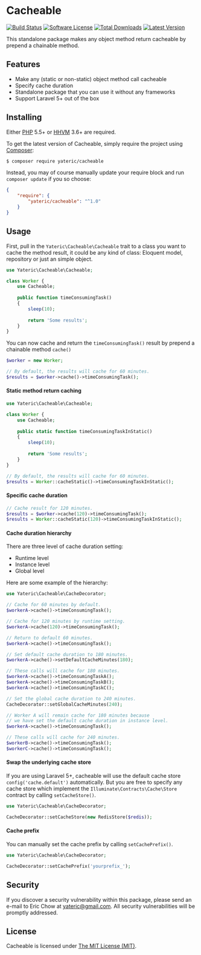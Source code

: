 Cacheable
=========

[![Build Status](https://img.shields.io/travis/yateric/cacheable/master.svg?style=flat-square)](https://travis-ci.org/yateric/cacheable)
[![Software License](https://img.shields.io/badge/license-MIT-brightgreen.svg?style=flat-square)](LICENSE)
[![Total Downloads](https://img.shields.io/packagist/dt/yateric/cacheable.svg?style=flat-square)](https://packagist.org/packages/yateric/cacheable)
[![Latest Version](https://img.shields.io/github/release/yateric/cacheable.svg?style=flat-square)](https://github.com/yateric/cacheable)

This standalone package makes any object method return cacheable by prepend a chainable method.


## Features

- Make any (static or non-static) object method call cacheable
- Specify cache duration
- Standalone package that you can use it without any frameworks
- Support Laravel 5+ out of the box


## Installing

Either [PHP](https://php.net) 5.5+ or [HHVM](http://hhvm.com) 3.6+ are required.

To get the latest version of Cacheable, simply require the project using [Composer](https://getcomposer.org):

```bash
$ composer require yateric/cacheable
```

Instead, you may of course manually update your require block and run `composer update` if you so choose:

```json
{
    "require": {
        "yateric/cacheable": "^1.0"
    }
}
```


## Usage

First, pull in the `Yateric\Cacheable\Cacheable` trait to a class you want to cache the method result, it could be any kind of class: Eloquent model, repository or just an simple object.
 
```php
use Yateric\Cacheable\Cacheable;

class Worker {
    use Cacheable;
    
    public function timeConsumingTask()
    {
        sleep(10);
        
        return 'Some results';
    }
}
```

You can now cache and return the `timeConsumingTask()` result by prepend a chainable method `cache()`

```php
$worker = new Worker;

// By default, the results will cache for 60 minutes.
$results = $worker->cache()->timeConsumingTask();
```


#### Static method return caching

```php
use Yateric\Cacheable\Cacheable;

class Worker {
    use Cacheable;
    
    public static function timeConsumingTaskInStatic()
    {
        sleep(10);
        
        return 'Some results';
    }
}

// By default, the results will cache for 60 minutes.
$results = Worker::cacheStatic()->timeConsumingTaskInStatic();
```


#### Specific cache duration

```php
// Cache result for 120 minutes.
$results = $worker->cache(120)->timeConsumingTask();
$results = Worker::cacheStatic(120)->timeConsumingTaskInStatic();
```


#### Cache duration hierarchy

There are three level of cache duration setting:
- Runtime level
- Instance level
- Global level

Here are some example of the hierarchy:

```php
use Yateric\Cacheable\CacheDecorator;

// Cache for 60 minutes by default.
$workerA->cache()->timeConsumingTask();

// Cache for 120 minutes by runtime setting.
$workerA->cache(120)->timeConsumingTask();

// Return to default 60 minutes.
$workerA->cache()->timeConsumingTask();

// Set default cache duration to 180 minutes.
$workerA->cache()->setDefaultCacheMinutes(180);

// These calls will cache for 180 minutes.
$workerA->cache()->timeConsumingTaskA();
$workerA->cache()->timeConsumingTaskB();
$workerA->cache()->timeConsumingTaskC();

// Set the global cache duration to 240 minutes.
CacheDecorator::setGlobalCacheMinutes(240);

// Worker A will remain cache for 180 minutes because 
// we have set the default cache duration in instance level.
$workerA->cache()->timeConsumingTask();

// These calls will cache for 240 minutes.
$workerB->cache()->timeConsumingTask();
$workerC->cache()->timeConsumingTask();
```


#### Swap the underlying cache store

If you are using Laravel 5+, cacheable will use the default cache store `config('cache.default')` automatically. 
But you are free to specify any cache store which implement the `Illuminate\Contracts\Cache\Store` contract by calling `setCacheStore()`.

```php
use Yateric\Cacheable\CacheDecorator;

CacheDecorator::setCacheStore(new RedisStore($redis));
```


#### Cache prefix

You can manually set the cache prefix by calling `setCachePrefix()`.

```php
use Yateric\Cacheable\CacheDecorator;

CacheDecorator::setCachePrefix('yourprefix_');
```


## Security

If you discover a security vulnerability within this package, please send an e-mail to Eric Chow at yateric@gmail.com. All security vulnerabilities will be promptly addressed.


## License

Cacheable is licensed under [The MIT License (MIT)](LICENSE).